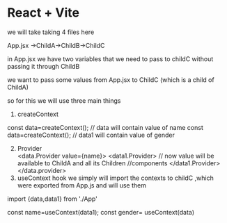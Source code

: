 # React + Vite
  we will take taking 4 files here 
   
   App.jsx ->ChildA->ChildB->ChildC

in App.jsx we have two variables that we need to pass to childC 
without passing it through ChildB

   we want to pass some values from App.jsx to ChildC (which is a child of ChildA)

   so for this we will use three main things
   1. createContext      

const data=createContext();  // data will contain value of name
const data=createContext();  // data1 will contain value of gender

   2. Provider     
   <data.Provider value={name}>
<data1.Provider>
<ChildA/>       // now value will be available to ChildA and all its Children 
                //components
</data1.Provider>
   </data.provider>
   3. useContext hook
   we simply will import the contexts to childC ,which were exported from 
   App.js and will use them
   
   import {data,data1} from './App'

   const name=useContext(data1);
   const gender= useContext(data)


